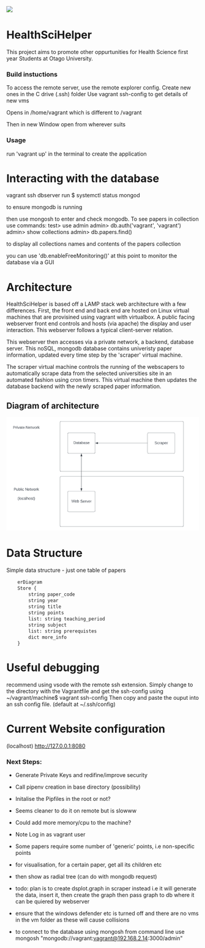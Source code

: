 [![](https://data.jsdelivr.com/v1/package/npm/echarts/badge)](https://www.jsdelivr.com/package/npm/echarts)

# HealthSciHelper
 
This project aims to promote other oppurtunities for Health Science first year 
Students at Otago University. 

 ### Build instuctions 
 To access the remote server, use the remote explorer config.
 Create new ones in the C drive (.ssh) folder 
 Use vagrant ssh-config to get details of new vms

 Opens in /home/vagrant which is different to /vagrant

Then in new Window open from wherever suits

### Usage
run 'vagrant up' in the terminal to create the application

# Interacting with the database
vagrant ssh dbserver
run 
$ systemctl status mongod

to ensure mongodb is running

then use mongosh to enter and check mongodb. 
To see papers in collection use commands:
test> use admin
admin> db.auth('vagrant', 'vagrant')
admin> show collections
admin> db.papers.find()

to display all collections names and contents of the papers collection

you can use 'db.enableFreeMonitoring()' at this point to monitor the 
database via a GUI


# Architecture

HealthSciHelper is based off a LAMP stack web architecture with a few differences.
First, the front end and back end are hosted on Linux virtual machines that are provisined using vagrant with virtualbox.
A public facing webserver front end controls and hosts (via apache) the display and user interaction. 
This webserver follows a typical client-server relation.

This webserver then accesses via a private network, a backend, database server.
This noSQL, mongodb database contains univeristy paper information, updated every time step by the 'scraper' virtual machine.

The scraper virtual machine controls the running of the webscapers to automatically scrape data from the selected
universities site in an automated fashion using cron timers. This virtual machine then updates the database backend 
with the newly scraped paper information. 

## Diagram of architecture 
![alt text](https://github.com/hadwi537/HealthSciHelper/blob/main/docs-assets/Diagram.PNG?raw=true)

# Data Structure

Simple data structure - just one table of papers 

```mermaid
    erDiagram
    Store {
        string paper_code
        string year
        string title
        string points
        list: string teaching_period
        string subject
        list: string prerequistes
        dict more_info
    }
```
# Useful debugging 

recommend using vsode with the remote ssh extension. 
Simply change to the directory with the Vagrantfile
and get the ssh-config using 
~/vagrant/machine$ vagrant ssh-config
Then copy and paste the ouput into an ssh config file.
(default at ~/.ssh/config)

# Current Website configuration 

(localhost)
http://127.0.0.1:8080

### Next Steps:

* Generate Private Keys and redifine/improve security

* Call pipenv creation in base directory (possibility)

* Initalise the Pipfiles in the root or not?
* Seems cleaner to do it on remote but is slowww
* Could add more memory/cpu to the machine?

* Note Log in as vagrant user

* Some papers require some number of 'generic' points, i.e non-specific points

* for visualisation, for a certain paper, get all its children etc
* then show as radial tree (can do with mongodb request)

* todo: plan is to create dsplot.graph in scraper instead
i.e it will generate the data, insert it, then create the graph then pass graph to db where it can 
be quiered by webserver

* ensure that the windows defender etc is turned off and there are no vms in the vm folder as these will cause collisions

* to connect to the database using mongosh from command line use mongosh "mongodb://vagrant:vagrant@192.168.2.14:3000/admin"